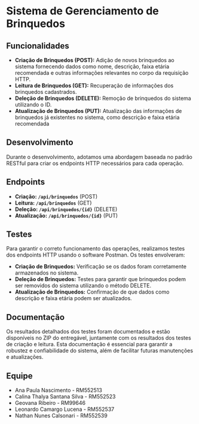 # Sistema de Gerenciamento de Brinquedos

## Funcionalidades
 - **Criação de Brinquedos (POST):** Adição de novos brinquedos ao sistema fornecendo dados como nome, descrição, faixa etária recomendada e outras informações relevantes no corpo da requisição HTTP.
 - **Leitura de Brinquedos (GET):** Recuperação de informações dos brinquedos cadastrados.
 - **Deleção de Brinquedos (DELETE):** Remoção de brinquedos do sistema utilizando o ID.
 - **Atualização de Brinquedos (PUT):** Atualização das informações de brinquedos já existentes no sistema, como descrição e faixa etária recomendada

## Desenvolvimento
Durante o desenvolvimento, adotamos uma abordagem baseada no padrão RESTful para criar os endpoints HTTP necessários para cada operação.

## Endpoints
 - **Criação: `/api/brinquedos`** (POST)
 - **Leitura: `/api/brinquedos`** (GET)
 - **Deleção: `/api/brinquedos/{id}`** (DELETE)
 - **Atualização: `/api/brinquedos/{id}`** (PUT)

## Testes

Para garantir o correto funcionamento das operações, realizamos testes dos endpoints HTTP usando o software Postman. Os testes envolveram:

 - **Criação de Brinquedos:** Verificação se os dados foram corretamente armazenados no sistema.
 - **Deleção de Brinquedos:** Testes para garantir que brinquedos podem ser removidos do sistema utilizando o método DELETE.
 - **Atualização de Brinquedos:** Confirmação de que dados como descrição e faixa etária podem ser atualizados.

## Documentação

Os resultados detalhados dos testes foram documentados e estão disponíveis no ZIP do entregável, juntamente com os resultados dos testes de criação e leitura. Esta documentação é essencial para garantir a robustez e confiabilidade do sistema, além de facilitar futuras manutenções e atualizações.

## Equipe
 - Ana Paula Nascimento - RM552513
 - Calina Thalya Santana Silva - RM552523
 - Geovana Ribeiro - RM99646
 - Leonardo Camargo Lucena - RM552537
 - Nathan Nunes Calsonari - RM552539
